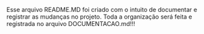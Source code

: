 Esse arquivo README.MD foi criado com o intuito de documentar e registrar as mudanças no projeto. Toda a organização será feita e registrada no arquivo DOCUMENTACAO.md!!!
